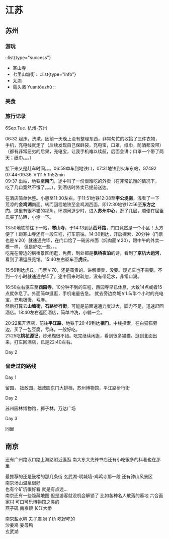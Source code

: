 # 江苏

## 苏州

### 游玩

::list{type="success"}

- 寒山寺  
- 七里山塘街
::
::list{type="info"}
- 太湖
- 鼋头渚 Yuántóuzhǔ
::

### 美食

### 旅行记录

6Sep.Tue. 杭州-苏州

06:32 起床，洗漱，因前一天晚上没有整理东西，非常匆忙的收拾了三件衣物，手机，充电线就走了（后续发现自己保鲜袋，充电宝，口罩，纸巾，防晒都没带）  
（都有非常恶劣的后果，充电宝，让我手机难以续航，后面会讲；口罩一个带了两天；纸巾。。。）

接下来又是赶车时间。。。06:58单车到地铁口，07:31地铁到火车东站，G7492 07:44-09:36 ￥111.5 1h52min  
09:37 出站，地铁至**南门**，途中叫了一份很难吃的外卖（在非常饥饿的情况下，吃了几口竟然不饿了。。。），到酒店时外卖已提前送达。

在酒店简单休整。小憩至11:30左右，于11:51地铁12:08至**李公堤南**，浅看了一下荒凉的**金鸡湖**南面。转而回程地铁至金鸡湖西面，即12:30地铁12:56至**东方之门**，这里有很不错的视角。环湖闲逛少时，进入**苏州中心**，逛了几层，顺便在屈臣氏买了防晒，小涂一下。

13:50地铁前往下一站，**寒山寺**。于14:13到达**西环路**，门口竟然是一个小区！太方便了！距寒山寺还有一段车程，打车前往。14:30到达，开启探索，20分钟（门票也是￥20）就速通完毕，在门口恰了一碗苏州面（焖肉面￥20），跟中午的外卖一模一样， 但是好吃一些。。。  
吃完在旁边的枫桥景区闲逛，免费，到处都是**枫桥夜泊**的诗，看到了**京杭大运河**，看到了漕运展览馆。15:40左右驱车至**虎丘**。

15:56到达虎丘，门票￥70，还是蛮贵的。讲解很贵，没要。观光车也不需要。不到一个小时就速通完毕了。途中因来时疏忽，没有带足水，非常口渴。

16:50左右驱车至**西园寺**，10分钟不到的车程，西园寺早已休息，大致14点或者15点就休息了。外面简单逛逛，手机电量告急。
就去旁边商城￥1.5/半个小时的充电宝，充电极慢，亏麻。  
然后打算去**山塘街**，**石路步行街**，可能是前面速通力度过大，脚力不足，迅速赶回酒店。18:40左右返回酒店，简单冲洗，小躺一会。

20:22离开酒店，前往**平江路**，地铁于20:49到达**相门**。中线探索，在白猫猫旁边，买了一包豆腐，亏麻，一般好吃。  
21:25吃**桃花源记**，炒米糊很不错。吃完继续闲逛，看到很多猫猫。逛到北面出来，打车回酒店，已是22:40左右。

Day 2

### 曾走过的路线

Day 1

留园， 拙政园，拙政园东门大排档，苏州博物馆，平江路步行街

Day 2

苏州园林博物馆，狮子林，万达广场

Day 3

同里

## 南京

还有广州路汉口路上海路附近逛逛 南大东大先锋书店还有小吃很多的科巷也在那里

最推荐的还是鼓楼的那几条街 玄武湖-明城墙-鸡鸣寺那一段 还有钟山风景区  
南京汤山温泉很好  
也有个矿坑很好看 就是有点远…  
南京还有一些隐藏地图 但是游客就没机会解锁了 比如各种名人散落的墓地 六合画家村 可口可乐博物馆之类的  
燕子矶 南京眼 长江大桥  

南京盐水鸭 夫子庙 狮子桥 吃好吃的  
沙姜鸡 姜母鸭  
玄武湖

